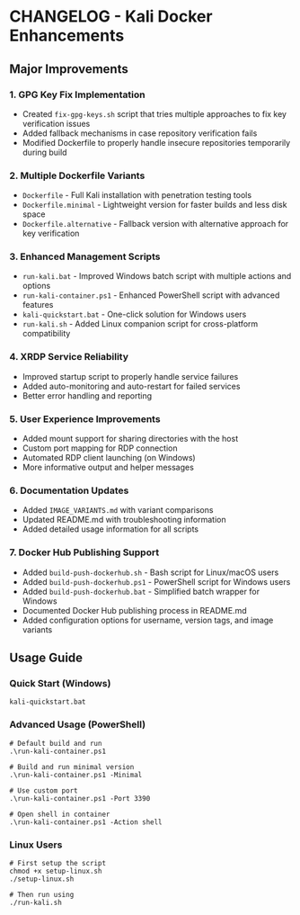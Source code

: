 # CHANGELOG - Kali Docker Enhancements

## Major Improvements

### 1. GPG Key Fix Implementation
- Created `fix-gpg-keys.sh` script that tries multiple approaches to fix key verification issues
- Added fallback mechanisms in case repository verification fails
- Modified Dockerfile to properly handle insecure repositories temporarily during build

### 2. Multiple Dockerfile Variants
- `Dockerfile` - Full Kali installation with penetration testing tools
- `Dockerfile.minimal` - Lightweight version for faster builds and less disk space
- `Dockerfile.alternative` - Fallback version with alternative approach for key verification

### 3. Enhanced Management Scripts
- `run-kali.bat` - Improved Windows batch script with multiple actions and options
- `run-kali-container.ps1` - Enhanced PowerShell script with advanced features
- `kali-quickstart.bat` - One-click solution for Windows users
- `run-kali.sh` - Added Linux companion script for cross-platform compatibility

### 4. XRDP Service Reliability
- Improved startup script to properly handle service failures
- Added auto-monitoring and auto-restart for failed services
- Better error handling and reporting

### 5. User Experience Improvements
- Added mount support for sharing directories with the host
- Custom port mapping for RDP connection
- Automated RDP client launching (on Windows)
- More informative output and helper messages

### 6. Documentation Updates
- Added `IMAGE_VARIANTS.md` with variant comparisons
- Updated README.md with troubleshooting information
- Added detailed usage information for all scripts

### 7. Docker Hub Publishing Support
- Added `build-push-dockerhub.sh` - Bash script for Linux/macOS users
- Added `build-push-dockerhub.ps1` - PowerShell script for Windows users
- Added `build-push-dockerhub.bat` - Simplified batch wrapper for Windows
- Documented Docker Hub publishing process in README.md
- Added configuration options for username, version tags, and image variants

## Usage Guide

### Quick Start (Windows)
```
kali-quickstart.bat
```

### Advanced Usage (PowerShell)
```
# Default build and run
.\run-kali-container.ps1

# Build and run minimal version
.\run-kali-container.ps1 -Minimal

# Use custom port
.\run-kali-container.ps1 -Port 3390

# Open shell in container
.\run-kali-container.ps1 -Action shell
```

### Linux Users
```
# First setup the script
chmod +x setup-linux.sh
./setup-linux.sh

# Then run using
./run-kali.sh
```

